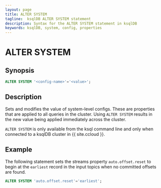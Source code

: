 ```yaml
---
layout: page
title: ALTER SYSTEM
tagline:  ksqlDB ALTER SYSTEM statement
description: Syntax for the ALTER SYSTEM statement in ksqlDB
keywords: ksqlDB, system, config, properties
---
```


ALTER SYSTEM
==========

Synopsis
--------

```sql
ALTER SYSTEM '<config-name>'='<value>';
```

Description
-----------

Sets and modifies the value of system-level configs. These
are properties that are applied to all queries in the cluster. Using `ALTER SYSTEM` 
results in the new value being applied immediately across the cluster.

`ALTER SYSTEM` is only available from the ksql command line and only when connected to a
ksqlDB cluster in {{ site.ccloud }}.

Example
-------

The following statement sets the streams property `auto.offset.reset` to begin at the
`earliest` record in the input topics when no committed offsets are found.

```sql
ALTER SYSTEM 'auto.offset.reset'='earliest';
```

